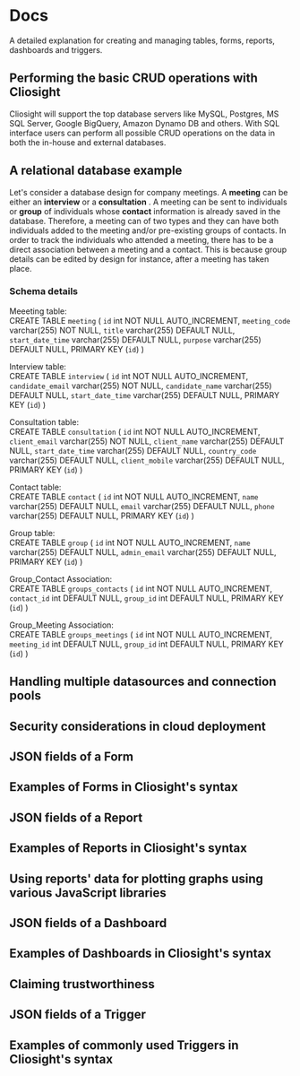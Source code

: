 # Docs
A detailed explanation for creating and managing tables, forms, reports, dashboards and triggers. 

## Performing the basic CRUD operations with Cliosight ##
Cliosight will support the top database servers like MySQL, Postgres, MS SQL Server, Google BigQuery, Amazon Dynamo DB and others.
With SQL interface users can perform all possible CRUD operations on the data in both the in-house and external databases.
   
  
## A relational database example ##
Let's consider a database design for company meetings. A **meeting** can be either an **interview** or a **consultation** . A meeting can be sent to individuals or **group** of individuals whose **contact** information is already saved in the database. Therefore, a meeting can of two types and they can have both individuals added to the meeting and/or pre-existing groups of contacts. In order to track the individuals who attended a meeting, there has to be a direct association between a meeting and a contact. This is because group details can be edited by design for instance, after a meeting has taken place.
    
### Schema details ###
Meeeting table:  
CREATE TABLE `meeting` ( `id` int NOT NULL AUTO_INCREMENT, `meeting_code` varchar(255) NOT NULL, `title` varchar(255) DEFAULT NULL, `start_date_time` varchar(255) DEFAULT NULL, `purpose` varchar(255) DEFAULT NULL, PRIMARY KEY (`id`) ) 
    
Interview table:   
CREATE TABLE `interview` ( `id` int NOT NULL AUTO_INCREMENT, `candidate_email` varchar(255) NOT NULL, `candidate_name` varchar(255) DEFAULT NULL, `start_date_time` varchar(255) DEFAULT NULL, PRIMARY KEY (`id`) )     
       
Consultation table:    
CREATE TABLE `consultation` ( `id` int NOT NULL AUTO_INCREMENT, `client_email` varchar(255) NOT NULL, `client_name` varchar(255) DEFAULT NULL, `start_date_time` varchar(255) DEFAULT NULL, `country_code` varchar(255) DEFAULT NULL, `client_mobile` varchar(255) DEFAULT NULL, PRIMARY KEY (`id`) )     
      
Contact table:    
CREATE TABLE `contact` ( `id` int NOT NULL AUTO_INCREMENT, `name` varchar(255) DEFAULT NULL, `email` varchar(255) DEFAULT NULL, `phone` varchar(255) DEFAULT NULL,  PRIMARY KEY (`id`) )     

Group table:    
CREATE TABLE `group` ( `id` int NOT NULL AUTO_INCREMENT, `name` varchar(255) DEFAULT NULL, `admin_email` varchar(255) DEFAULT NULL, PRIMARY KEY (`id`) )
      
Group_Contact Association:  
CREATE TABLE `groups_contacts` ( `id` int NOT NULL AUTO_INCREMENT, `contact_id` int DEFAULT NULL, `group_id` int DEFAULT NULL, PRIMARY KEY (`id`) )    
    
Group_Meeting Association:  
CREATE TABLE `groups_meetings` ( `id` int NOT NULL AUTO_INCREMENT, `meeting_id` int DEFAULT NULL, `group_id` int DEFAULT NULL, PRIMARY KEY (`id`) )   
     
     


## Handling multiple datasources and connection pools ##


## Security considerations in cloud deployment ##

     
     


## JSON fields of a Form ##

## Examples of Forms in Cliosight's syntax ##
   
   
  

## JSON fields of a Report ##

## Examples of Reports in Cliosight's syntax ##

## Using reports' data for plotting graphs using various JavaScript libraries ##



## JSON fields of a Dashboard ##

## Examples of Dashboards in Cliosight's syntax ##
  
## Claiming trustworthiness 


## JSON fields of a Trigger ##

## Examples of commonly used Triggers in Cliosight's syntax ##







